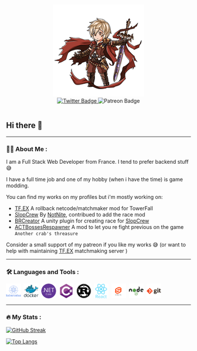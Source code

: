 <center>
<img src="./imgs/Albert.png" />

<div id="badges">
  <a href="https://twitter.com/DShad66">
    <img src="https://img.shields.io/badge/Twitter-blue?style=for-the-badge&logo=twitter&logoColor=white" alt="Twitter Badge"/>
  </a>
  <a>
  <img src="https://img.shields.io/badge/Patreon-F96854?style=for-the-badge&logo=patreon&logoColor=white" alt="Patreon Badge"/>
  </a>
</div>

<img src="https://komarev.com/ghpvc/?username=Fcornaire&style=flat-square&color=blue" alt=""/>
</center>

## Hi there 👋

---

### :man_technologist: About Me :

I am a Full Stack Web Developer from France. I tend to prefer backend stuff 😅

I have a full time job and one of my hobby (when i have the time) is game modding.

You can find my works on my profiles but i'm mostly working on:

- [TF.EX](https://github.com/Fcornaire/TF.EX) A rollback netcode/matchmaker mod for TowerFall
- [SlopCrew](https://github.com/SlopCrew/SlopCrew) By [NotNite](https://github.com/NotNite), contribued to add the race mod
- [BRCreator](https://github.com/Fcornaire/BRCreator) A unity plugin for creating race for [SlopCrew](https://github.com/SlopCrew/SlopCrew)
- [ACTBossesRespawner](https://github.com/Fcornaire/ACTBossesRespawner) A mod to let you re fight previous on the game `Another crab's threasure`

Consider a small support of my patreon if you like my works 😅 (or want to help with maintaining [TF.EX](https://github.com/Fcornaire/TF.EX) matchmaking server )

---

### :hammer_and_wrench: Languages and Tools :

<div>
  <img src="https://github.com/devicons/devicon/blob/master/icons/kubernetes/kubernetes-line-wordmark.svg" title="Kubernetes (OpenSHift)" alt="Kubernetes (OpenSHift)" width="40" height="40"/>&nbsp;
  <img src="https://github.com/devicons/devicon/blob/master/icons/docker/docker-original-wordmark.svg" title="Docker" alt="Docker" width="40" height="40"/>&nbsp;
  <img src="https://github.com/devicons/devicon/blob/master/icons/dotnetcore/dotnetcore-original.svg" title="dotnet" alt="dotnet" width="40" height="40"/>&nbsp;
  <img src="https://github.com/devicons/devicon/blob/master/icons/csharp/csharp-original.svg" title="C#" alt="C#" width="40" height="40"/>&nbsp;
  <img src="https://github.com/devicons/devicon/blob/master/icons/rust/rust-original.svg" title="Rust" alt="Rust" width="40" height="40"/>&nbsp;
  <img src="https://github.com/devicons/devicon/blob/master/icons/react/react-original-wordmark.svg" title="React" alt="React" width="40" height="40"/>&nbsp;
  <img src="https://github.com/devicons/devicon/blob/master/icons/svelte/svelte-original-wordmark.svg" title="Svelte" alt="React" width="40" height="40"/>&nbsp;
  <img src="https://github.com/devicons/devicon/blob/master/icons/nodejs/nodejs-original-wordmark.svg" title="NodeJS" alt="NodeJS" width="40" height="40"/>&nbsp;
  <img src="https://github.com/devicons/devicon/blob/master/icons/git/git-original-wordmark.svg" title="Git" **alt="Git" width="40" height="40"/>
</div>

---

### :fire: My Stats :

[![GitHub Streak](https://github-readme-streak-stats.herokuapp.com?user=Fcornaire&theme=dark)](https://git.io/streak-stats)

[![Top Langs](https://github-readme-stats.vercel.app/api/top-langs/?username=Fcornaire&layout=compact&theme=vision-friendly-dark)](https://github.com/anuraghazra/github-readme-stats)

<!--
**Fcornaire/Fcornaire** is a ✨ _special_ ✨ repository because its `README.md` (this file) appears on your GitHub profile.

Here are some ideas to get you started:

- 🔭 I’m currently working on ...
- 🌱 I’m currently learning ...
- 👯 I’m looking to collaborate on ...
- 🤔 I’m looking for help with ...
- 💬 Ask me about ...
- 📫 How to reach me: ...
- 😄 Pronouns: ...
- ⚡ Fun fact: ...
-->
